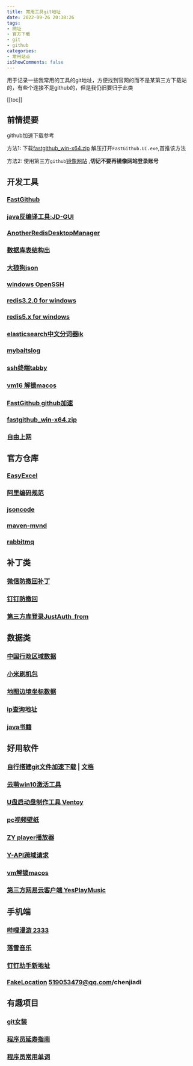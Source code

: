 ```yaml
---
title: 常用工具git地址
date: 2022-09-26 20:38:26
tags:
- 网址
- 官方下载
- git
- github
categories:
- 常用站点
isShowComments: false
---
```


<Boxx/>

用于记录一些我常用的工具的git地址，方便找到官网的而不是某第三方下载站的，有些个连接不是github的，但是我仍旧要归于此类
<!-- more -->

[[toc]]

## 前情提要
github加速下载参考

方法1: 下载[fastgithub_win-x64.zip](
   https://ghproxy.com/https://github.com/dotnetcore/FastGithub/releases/download/2.1.4/fastgithub_win-x64.zip) 解压打开`FastGithub.UI.exe`,首推该方法

方法2:  使用第三方`github`[镜像网站](https://cdn.githubjs.cf/) ,**切记不要再镜像网站登录账号**
## 开发工具

### [FastGithub](https://github.com/dotnetcore/FastGithub/releases)

### [java反编译工具:JD-GUI](https://github.com/java-decompiler/jd-gui/releases)

### [AnotherRedisDesktopManager](https://gitee.com/qishibo/AnotherRedisDesktopManager/releases)

### [数据库表结构出](https://mp.weixin.qq.com/s/cSjq8kx7OfxknvCQnbglEw)

### [大狼狗json](https://github.com/moshowgame/SpringBootCodeGenerator)

### [windows OpenSSH](https://github.com/PowerShell/Win32-OpenSSH/releases)

### [redis3.2.0 for windows](https://github.com/microsoftarchive/redis)

### [redis5.x for windows](https://github.com/tporadowski/redis/releases/)

### [elasticsearch中文分词器ik](https://github.com/medcl/elasticsearch-analysis-ik/releases)

### [mybaitslog](https://github.com/Link-Kou/intellij-mybaitslog/releases)

### [ssh终端tabby](https://hub.fastgit.xyz/Eugeny/tabby/releases)

### [vm16 解锁macos](https://github.com/DrDonk/unlocker/releases)

### [FastGithub github加速](https://github.com/dotnetcore/FastGithub)

### [fastgithub_win-x64.zip](https://ghproxy.com/https://github.com/dotnetcore/FastGithub/releases/download/2.1.4/fastgithub_win-x64.zip)

### [自由上网](https://github.com/Alvin9999/new-pac/wiki)
## 官方仓库

### [EasyExcel](https://github.com/alibaba/easyexcel)

### [阿里编码规范](https://github.com/alibaba/p3c)

### [jsoncode](https://github.com/lujinfeifly/jsoncode)

### [maven-mvnd](https://github.com/apache/maven-mvnd)

### [rabbitmq](https://github.com/rabbitmq/rabbitmq-server/releases)
## 补丁类

### [微信防撤回补丁](https://github.com/huiyadanli/RevokeMsgPatcher/releases)

### [钉钉防撤回](https://github.com/mohuihui/DingTalk_Assistant)

### [第三方库登录JustAuth_from](https://gitee.com/yadong.zhang/JustAuth_from=gitee_search)
## 数据类

### [中国行政区域数据](https://github.com/modood/Administrative-divisions-of-China)

### [小米刷机包](https://github.com/mooseIre/update_miui_ota/blob/master/README.md)

### [地图边境坐标数据](https://gitee.com/xiangyuecn/AreaCity-JsSpider-StatsGov)

### [ip查询地址](https://github.com/lionsoul2014/ip2region/tree/master/binding/java)

### [java书籍](https://hub.fastgit.xyz/clxering/Effective-Java-3rd-edition-Chinese-English-bilingual)
## 好用软件

### [自行搭建git文件加速下载](https://github.com/hunshcn/gh-proxy) \| [文档]( https://hunsh.net/archives/23/)

### [云萌win10激活工具](https://github.com/TGSAN/CMWTAT_Digital_Edition/releases)

### [U盘启动盘制作工具 Ventoy](https://github.com/ventoy/Ventoy/releases)

### [pc视频壁纸](https://github.com/rocksdanister/lively/)

### [ZY player播放器](https://github.com/Hunlongyu/ZY-Player/releases)

### [Y-API跨域请求](https://github.com/YMFE/cross-request)

### [vm解锁macos](https://hub.fastgit.org/paolo-projects/auto-unlocker/releases)

### [第三方网易云客户端 YesPlayMusic](https://github.com/qier222/YesPlayMusic)
## 手机端

### [哔哩漫游 2333](https://wwe.lanzouo.com/b015ll4sb)

### [落雪音乐](https://github.com/lyswhut/lx-music-desktop/releases)

### [钉钉助手新地址](https://github.com/anysoft/xposed-rimet/tree/resurrection)

### [FakeLocation](https://github.com/Lerist/FakeLocation) 519053479@qq.com/chenjiadi
## 有趣项目

### [git女装](https://github.com/komeiji-satori/Dress)

### [程序员延寿指南](https://github.com/geekan/HowToLiveLonger)

### [程序员常用单词](https://github.com/gauseen/develop-common-words)
